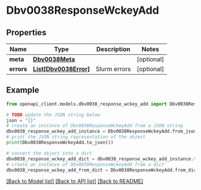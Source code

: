 # Dbv0038ResponseWckeyAdd


## Properties

Name | Type | Description | Notes
------------ | ------------- | ------------- | -------------
**meta** | [**Dbv0038Meta**](Dbv0038Meta.md) |  | [optional] 
**errors** | [**List[Dbv0038Error]**](Dbv0038Error.md) | Slurm errors | [optional] 

## Example

```python
from openapi_client.models.dbv0038_response_wckey_add import Dbv0038ResponseWckeyAdd

# TODO update the JSON string below
json = "{}"
# create an instance of Dbv0038ResponseWckeyAdd from a JSON string
dbv0038_response_wckey_add_instance = Dbv0038ResponseWckeyAdd.from_json(json)
# print the JSON string representation of the object
print(Dbv0038ResponseWckeyAdd.to_json())

# convert the object into a dict
dbv0038_response_wckey_add_dict = dbv0038_response_wckey_add_instance.to_dict()
# create an instance of Dbv0038ResponseWckeyAdd from a dict
dbv0038_response_wckey_add_from_dict = Dbv0038ResponseWckeyAdd.from_dict(dbv0038_response_wckey_add_dict)
```
[[Back to Model list]](../README.md#documentation-for-models) [[Back to API list]](../README.md#documentation-for-api-endpoints) [[Back to README]](../README.md)


